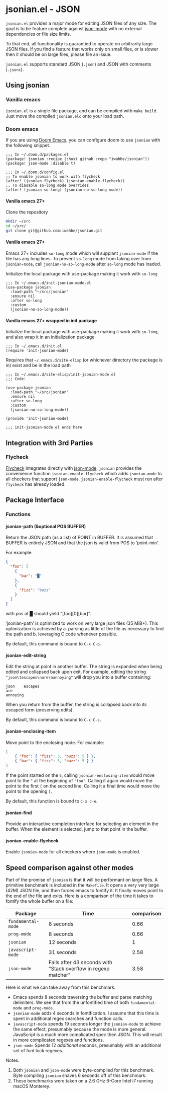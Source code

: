 # jsonian.el - JSON

`jsonian.el` provides a major mode for editing JSON files of any size. The goal is to be
feature complete against [json-mode](https://github.com/joshwnj/json-mode) with no
external dependencies or file size limits.

To that end, all functionality is guarantied to operate on arbitrarily large JSON files.
If you find a feature that works only on small files, or is slower then it should be on
large files, please file an issue.

`jsonian.el` supports standard JSON (`.json`) and JSON with comments (`.jsonc`).

## Using jsonian

### Vanilla emacs

`jsonian.el` is a single file package, and can be compiled with `make build`. Just move
the compiled `jsonian.elc` onto your load path.

### Doom emacs

If you are using [Doom Emacs](https://github.com/doomemacs/doomemacs), you can configure
doom to use `jsonian` with the following snippet.

```emacs-lisp
;;; In ~/.doom.d/packages.el
(package! jsonian :recipe (:host github :repo "iwahbe/jsonian"))
(package! json-mode :disable t)

;;; In ~/.doom.d/config.el
;; To enable jsonian to work with flycheck
(after! (jsonian flycheck) (jsonian-enable-flycheck))
;; To diasable so-long mode overrides
(after! (jsonian so-long) (jsonian-no-so-long-mode))
```

#### Vanilla emacs 27+

Clone the repository

```bash
mkdir ~/src
cd ~/src/
git clone git@github.com:iwahbe/jsonian.git
```

#### Vanilla emacs 27+

Emacs 27+ includes `so-long` mode which will supplant `jsonian-mode` if the file has any
long lines. To prevent `so-long` mode from taking over from `jsonian-mode`, call
`jsonian-no-so-long-mode` after `so-long` mode has loaded.

Initialize the local package with use-package making it work with `so-long`

```emacs-lisp
;;; In ~/.emacs.d/init-jsonian-mode.el
(use-package jsonian
  :load-path "~/src/jsonian"
  :ensure nil
  :after so-long
  :custom
  (jsonian-no-so-long-mode))
```

#### Vanilla emacs 27+ wrapped in init package

Initialize the local package with use-package making it work with
`so-long`, and also wrap it in an initialization package

```emacs-lisp
;;; In ~/.emacs.d/init.el
(require 'init-jsonian-mode)
```

Requires that `~/.emacs.d/site-elisp` (or whichever directory the
package is in) exist and be in the load path

```emacs-lisp
;;; In ~/.emacs.d/site-elisp/init-jsonian-mode.el
;;; Code:

(use-package jsonian
  :load-path "~/src/jsonian"
  :ensure nil
  :after so-long
  :custom
  (jsonian-no-so-long-mode))

(provide 'init-jsonian-mode)

;;; init-jsonian-mode.el ends here
```

## Integration with 3rd Parties

### Flycheck

[Flycheck](https://www.flycheck.org/en/latest/) integrates directly with
[json-mode](https://github.com/joshwnj/json-mode). `jsonian` provides the convenience
function `jsonian-enable-flycheck` which adds `jsonian-mode` to all checkers that support
`json-mode`. `jsonian-enable-flycheck` must run after `flycheck` has already loaded.

## Package Interface

### Functions

#### jsonian-path (&optional POS BUFFER)

Return the JSON path (as a list) of POINT in BUFFER.
It is assumed that BUFFER is entirely JSON and that the json is
valid from POS to ‘point-min’.

For example:

```json
{
  "foo": [
    {
      "bar": "█"
    },
    {
      "fizz": "buzz"
    }
  ]
}
```

with pos at █ should yield "[foo][0][bar]".

‘jsonian-path’ is optimized to work on very large json files (35 MiB+).
This optimization is achieved by
a. parsing as little of the file as necessary to find the path and
b. leveraging C code whenever possible.

By default, this command is bound to `C-x C-p`.

#### jsonian-edit-string

Edit the string at point in another buffer. The string is expanded when being edited and
collapsed back upon exit. For example, editing the string `"json\tescapes\nare\nannoying"`
will drop you into a buffer containing:

```
json	escapes
are
annoying
```

When you return from the buffer, the string is collapsed back into its escaped form
(preserving edits).

By default, this command is bound to `C-x C-s`.

#### jsonian-enclosing-item

Move point to the enclosing node. For example:

```json
[
    { "foo": { "fizz": 3, "buzz": 5 } },
    { "bar": { "fizz": 3, "buzz": 5 } }
]
```

If the point started on the `5`, calling `jsonian-enclosing-item` would move
point to the `"` at the beginning of `"foo"`. Calling it again would move the
point to the first `{` on the second line. Calling it a final time would move
the point to the opening `[`.

By default, this function is bound to `C-x C-e`.

#### jsonian-find

Provide an interactive completion interface for selecting an element in the
buffer. When the element is selected, jump to that point in the buffer.

#### jsonian-enable-flycheck

Enable `jsonian-mode` for all checkers where `json-mode` is enabled.

## Speed comparison against other modes

Part of the promise of `jsonian` is that it will be performant on large files. A
primitive benchmark is included in the `Makefile`. It opens a very very large
(42M) JSON file, and then forces emacs to fontify it. It finally moves point to
the end of the file and exits. Here is a comparison of the time it takes to
fontify the whole buffer on a file:

| Package            | Time                                                           | comparison |
| ------------------ | -------------------------------------------------------------- | ---------- |
| `fundamental-mode` | 8 seconds                                                      | 0.66       |
| `prog-mode`        | 8 seconds                                                      | 0.66       |
| `jsonian`          | 12 seconds                                                     | 1          |
| `javascript-mode`  | 31 seconds                                                     | 2.58       |
| `json-mode`        | Fails after 43 seconds with "Stack overflow in regexp matcher" | 3.58       |

Here is what we can take away from this benchmark:

- Emacs spends 8 seconds traversing the buffer and parse matching delimiters. We
  see that from the unfontified time of both `fundamental-mode` and `prog-mode`.
- `jsonian-mode` adds 4 seconds in fontification. I assume that this time is
  spent in additional regex searches and function calls.
- `javascript-mode` spends 19 seconds longer the `jsonian-mode` to achieve the
  same effect, presumably because the mode is more general. JavaScript is a much
  more complicated spec then JSON. This will result in more complicated regexes
  and functions.
- `json-mode` Spends 12 _additional_ seconds, presumably with an additional set
  of font lock regexes.

Notes:

1. Both `jsonian` and `json-mode` were byte-compiled for this benchmark. Byte
   compiling `jsonian` shaves 6 seconds off of this benchmark.
2. These benchmarks were taken on a 2.6 GHz 6-Core Intel i7 running macOS Monterey.
